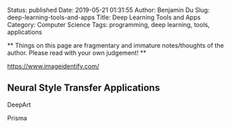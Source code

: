Status: published
Date: 2019-05-21 01:31:55
Author: Benjamin Du
Slug: deep-learning-tools-and-apps
Title: Deep Learning Tools and Apps
Category: Computer Science
Tags: programming, deep learning, tools, applications

**
Things on this page are fragmentary and immature notes/thoughts of the author.
Please read with your own judgement!
**


https://www.imageidentify.com/

## Neural Style Transfer Applications 

DeepArt

Prisma
